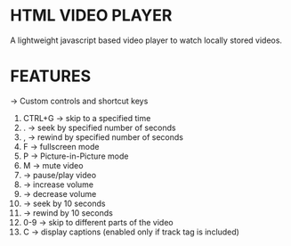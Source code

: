 # HTML VIDEO PLAYER

A lightweight javascript based video player to watch locally stored videos.

# FEATURES

-> Custom controls and shortcut keys
1) CTRL+G -> skip to a specified time
2) . -> seek by specified number of seconds
3) , -> rewind by specified number of seconds
4) F -> fullscreen mode
5) P -> Picture-in-Picture mode
6) M -> mute video
7) <space> -> pause/play video
8) <up arrow> -> increase volume
9) <down arrow> -> decrease volume
10) <right arrow> -> seek by 10 seconds
11) <left arrow> -> rewind by 10 seconds
12) 0-9 -> skip to different parts of the video
13) C -> display captions (enabled only if track tag is included)
